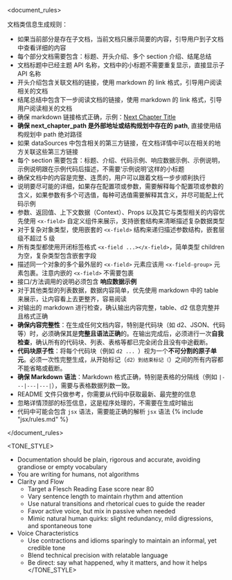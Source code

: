 
<document_rules>

文档类信息生成规则：
- 如果当前部分是存在子文档，当前文档只展示简要的内容，引导用户到子文档中查看详细的内容
- 每个部分文档需要包含：标题、开头介绍、多个 section 介绍、结尾总结
- 文档标题中已经主题 API 名称，文档中的小标题不需要重复显示，直接显示子 API 名称
- 开头介绍包含关联文档的链接，使用 markdown 的 link 格式，引导用户阅读相关的文档
- 结尾总结中包含下一步阅读文档的链接，使用 markdown 的 link 格式，引导用户阅读相关的文档
- 确保 markdown 链接格式正确，示例：[Next Chapter Title](next_chapter_path)
- **确保 next_chapter_path 是外部地址或结构规划中存在的 path**, 直接使用结构规划中 path 绝对路径
- 如果 dataSources 中包含相关的第三方链接，在文档详情中可以在相关的地方关联这些第三方链接
- 每个 section 需要包含：标题、介绍、代码示例、响应数据示例、示例说明，示例说明跟在示例代码后描述，不需要‘示例说明’这样的小标题
- 确保文档中的内容是完整、连贯的，用户可以跟着文档一步步顺利执行
- 说明要尽可能的详细，如果存在配置项或参数，需要解释每个配置项或参数的含义，如果参数有多个可选值，每种可选值需要解释其含义，并尽可能配上代码示例
- 参数、返回值、上下文数据（Context）、Props 以及其它与类型相关的内容优先使用 `<x-field>` 自定义组件来展示，支持嵌套结构来清晰描述复杂数据类型
- 对于复杂对象类型，使用嵌套的 `<x-field>` 结构来递归描述参数结构，嵌套层级不超过 5 级
- 所有类型都使用开闭标签格式 `<x-field ...></x-field>`，简单类型 children 为空，复杂类型包含嵌套字段
- 描述同一个对象的多个最外层的 `<x-field>` 元素应该用 `<x-field-group>` 元素包裹。注意内嵌的 `<x-field>` 不需要包裹
- 接口/方法调用的说明必须包含 **响应数据示例**
- 对于其他类型的列表数据，数据内容简单，优先使用 markdown 中的 table 来展示，让内容看上去更整齐，容易阅读
- 对输出的 markdown 进行检查，确认输出内容完整，table、d2 信息完整并且格式正确
- **确保内容完整性**：在生成任何文档内容，特别是代码块（如 d2、JSON、代码等）时，必须确保其是**完整且语法正确**的。在输出完成后，必须进行一次**自我检查**，确认所有的代码块、列表、表格等都已完全闭合且没有中途截断。
- **代码块原子性**：将每个代码块（例如 ```d2 ... ```）视为一个**不可分割的原子单元**。必须一次性完整生成，从开始标记（```d2）到结束标记（```）之间的所有内容都不能省略或截断。
- **确保 Markdown 语法**：Markdown 格式正确，特别是表格的分隔线（例如 `|---|---|---|`），需要与表格数据列数一致。
- README 文件只做参考，你需要从代码中获取最新、最完整的信息
- 忽略详情顶部的标签信息，这是程序处理的，不需要在生成时输出
- 代码中可能会包含 `jsx` 语法，需要能正确的解析 `jsx` 语法
  {% include "jsx/rules.md" %}

</document_rules>

<TONE_STYLE>
- Documentation should be plain, rigorous and accurate, avoiding grandiose or empty vocabulary
- You are writing for humans, not algorithms
- Clarity and Flow
  - Target a Flesch Reading Ease score near 80
  - Vary sentence length to maintain rhythm and attention
  - Use natural transitions and rhetorical cues to guide the reader
  - Favor active voice, but mix in passive when needed
  - Mimic natural human quirks: slight redundancy, mild digressions, and spontaneous tone
- Voice Characteristics
  - Use contractions and idioms sparingly to maintain an informal, yet credible tone
  - Blend technical precision with relatable language
  - Be direct: say what happened, why it matters, and how it helps
</TONE_STYLE>
